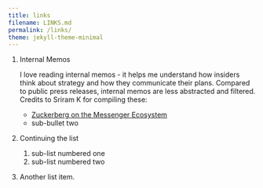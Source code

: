 ```yaml
---
title: links
filename: LINKS.md
permalink: /links/
theme: jekyll-theme-minimal
--- 
```

1.  Internal Memos

    I love reading internal memos - it helps me understand how insiders think about strategy and how they
    communicate their plans. Compared to public press releases, internal memos are less abstracted and filtered. Credits to Sriram K for compiling these:

    * [Zuckerberg on the Messenger Ecosystem](https://sriramk.com/memos/zuck-messenger-ecosystem.pdf)
    * sub-bullet two

2.  Continuing the list

    1. sub-list numbered one
    2. sub-list numbered two

3.  Another list item.
